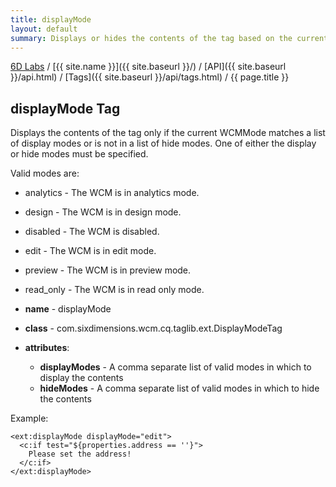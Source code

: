 ```yaml
---
title: displayMode
layout: default
summary: Displays or hides the contents of the tag based on the current WCMMode
---
```


[6D Labs](http://labs.sixdimensions.com) / [{{ site.name }}]({{ site.baseurl }}/) / [API]({{ site.baseurl }}/api.html) / [Tags]({{ site.baseurl }}/api/tags.html) / {{ page.title }}

## displayMode Tag

Displays the contents of the tag only if the current WCMMode matches a 
list of display modes or is not in a list of hide modes.  One of either 
the display or hide modes must be specified.

Valid modes are:

* analytics - The WCM is in analytics mode.
* design - The WCM is in design mode.
* disabled - The WCM is disabled.
* edit - The WCM is in edit mode.
* preview - The WCM is in preview mode.
* read_only  - The WCM is in read only mode.

* **name** - displayMode
* **class** - com.sixdimensions.wcm.cq.taglib.ext.DisplayModeTag
* **attributes**:
  * **displayModes** - A comma separate list of valid modes in which to display the contents
  * **hideModes** - A comma separate list of valid modes in which to hide the contents
  
Example:

	<ext:displayMode displayMode="edit">
	  <c:if test="${properties.address == ''}">
	  	Please set the address!
	  </c:if>
	</ext:displayMode>

